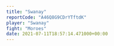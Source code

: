 ```yaml
---
title: "Swanay"
reportCode: "A46Q8G9CDrYTftdK"
player: "Swanay"
fight: "Moroes"
date: 2021-07-11T18:57:14.471000+00:00
---
```

